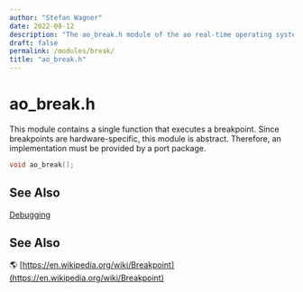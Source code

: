 ```yaml
---
author: "Stefan Wagner"
date: 2022-08-12
description: "The ao_break.h module of the ao real-time operating system."
draft: false
permalink: /modules/break/
title: "ao_break.h"
---
```


# ao_break.h

This module contains a single function that executes a breakpoint. Since breakpoints are hardware-specific, this module is abstract. Therefore, an implementation must be provided by a port package.

```c
void ao_break();
```

## See Also

[Debugging](../debugging.md)

## See Also

🌎 [https://en.wikipedia.org/wiki/Breakpoint](https://en.wikipedia.org/wiki/Breakpoint)
